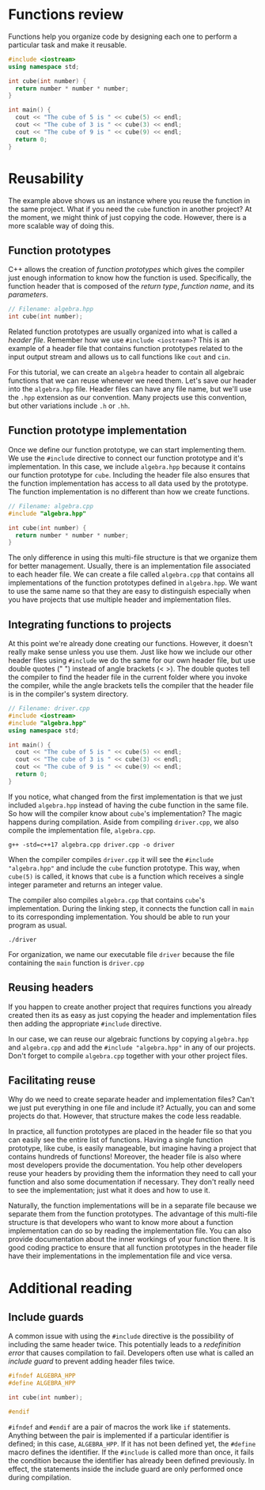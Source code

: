 # Functions review
Functions help you organize code by designing each one to perform a particular task and make it reusable.

```cpp
#include <iostream>
using namespace std;

int cube(int number) {
  return number * number * number;
}

int main() {
  cout << "The cube of 5 is " << cube(5) << endl;
  cout << "The cube of 3 is " << cube(3) << endl;
  cout << "The cube of 9 is " << cube(9) << endl;
  return 0;
}
```

# Reusability
The example above shows us an instance where you reuse the function in the same project. What if you need the `cube` function in another project? At the moment, we might think of just copying the code. However, there is a more scalable way of doing this.

## Function prototypes
C++ allows the creation of *function prototypes* which gives the compiler just enough information to know how the function is used. Specifically, the function header that is composed of the *return type*, *function name*, and its *parameters*.

```cpp
// Filename: algebra.hpp
int cube(int number);
```

Related function prototypes are usually organized into what is called a *header file*. Remember how we use `#include <iostream>`? This is an example of a header file that contains function prototypes related to the input output stream and allows us to call functions like `cout` and `cin`.

For this tutorial, we can create an `algebra` header to contain all algebraic functions that we can reuse whenever we need them. Let's save our header into the `algebra.hpp` file. Header files can have any file name, but we'll use the `.hpp` extension as our convention. Many projects use this convention, but other variations include `.h` or `.hh`.

## Function prototype implementation
Once we define our function prototype, we can start implementing them. We use the `#include` directive to connect our function prototype and it's implementation. In this case, we include `algebra.hpp` because it contains our function prototype for `cube`. Including the header file also ensures that the function implementation has access to all data used by the prototype. The function implementation is no different than how we create functions.

```cpp
// Filename: algebra.cpp
#include "algebra.hpp"

int cube(int number) {
  return number * number * number;
}
```

The only difference in using this multi-file structure is that we organize them for better management. Usually, there is an implementation file associated to each header file. We can create a file called `algebra.cpp` that contains all implementations of the function prototypes defined in `algebra.hpp`. We want to use the same name so that they are easy to distinguish especially when you have projects that use multiple header and implementation files.

## Integrating functions to projects
At this point we're already done creating our functions. However, it doesn't really make sense unless you use them. Just like how we include our other header files using `#include` we do the same for our own header file, but use double quotes (" ") instead of angle brackets (< >). The double quotes tell the compiler to find the header file in the current folder where you invoke the compiler, while the angle brackets tells the compiler that the header file is in the compiler's system directory.

```cpp
// Filename: driver.cpp
#include <iostream>
#include "algebra.hpp"
using namespace std;

int main() {
  cout << "The cube of 5 is " << cube(5) << endl;
  cout << "The cube of 3 is " << cube(3) << endl;
  cout << "The cube of 9 is " << cube(9) << endl;
  return 0;
}
```

If you notice, what changed from the first implementation is that we just included `algebra.hpp` instead of having the cube function in the same file. So how will the compiler know about `cube`'s implementation? The magic happens during compilation. Aside from compiling `driver.cpp`, we also compile the implementation file, `algebra.cpp`.

```
g++ -std=c++17 algebra.cpp driver.cpp -o driver
```

When the compiler compiles `driver.cpp` it will see the `#include "algebra.hpp"` 
and include the `cube` function prototype. This way, when `cube(5)` is called, it knows that `cube` is a function which receives a single integer parameter and returns an integer value.

The compiler also compiles `algebra.cpp` that contains `cube`'s implementation. During the linking step, it connects the function call in `main` to its corresponding implementation. You should be able to run your program as usual.

```
./driver
```

For organization, we name our executable file `driver` because the file containing the `main` function is `driver.cpp`

## Reusing headers
If you happen to create another project that requires functions you already created then its as easy as just copying the header and implementation files then adding the appropriate `#include` directive.

In our case, we can reuse our algebraic functions by copying `algebra.hpp` and `algebra.cpp` and add the `#include "algebra.hpp"` in any of our projects. Don't forget to compile `algebra.cpp` together with your other project files.

## Facilitating reuse
Why do we need to create separate header and implementation files? Can't we just put everything in one file and include it? Actually, you can and some projects do that. However, that structure makes the code less readable.

In practice, all function prototypes are placed in the header file so that you can easily see the entire list of functions. Having a single function prototype, like cube, is easily manageable, but imagine having a project that contains hundreds of functions! Moreover, the header file is also where most developers provide the documentation. You help other developers reuse your headers by providing them the information they need to call your function and also some documentation if necessary. They don't really need to see the implementation; just what it does and how to use it.

Naturally, the function implementations will be in a separate file because we separate them from the function prototypes. The advantage of this multi-file structure is that developers who want to know more about a function implementation can do so by reading the implementation file. You can also provide documentation about the inner workings of your function there. It is good coding practice to ensure that all function prototypes in the header file have their implementations in the implementation file and vice versa.

# Additional reading
## Include guards
A common issue with using the `#include` directive is the possibility of including the same header twice. This potentially leads to a *redefinition error* that causes compilation to fail. Developers often use what is called an *include guard* to prevent adding header files twice.

```cpp
#ifndef ALGEBRA_HPP
#define ALGEBRA_HPP

int cube(int number);

#endif
```

`#ifndef` and `#endif` are a pair of macros the work like `if` statements. Anything between the pair is implemented if a particular identifier is defined; in this case, `ALGEBRA_HPP`. If it has not been defined yet, the `#define` macro defines the identifier. If the `#include` is called more than once, it fails the condition because the identifier has already been defined previously. In effect, the statements inside the include guard are only performed once during compilation.
